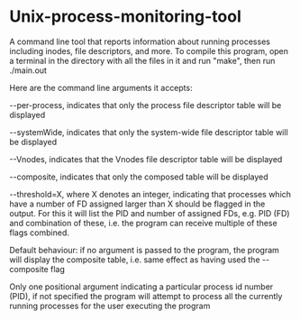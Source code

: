 # Unix-process-monitoring-tool

A command line tool that reports information about running processes including inodes, file descriptors, and more. To compile this program, open a terminal in the directory with all the files in it and run "make", then run ./main.out

Here are the command line arguments it accepts:

--per-process, indicates that only the process file descriptor table will be displayed

--systemWide, indicates that only the system-wide file descriptor table will be displayed

--Vnodes, indicates that the Vnodes file descriptor table will be displayed

--composite, indicates that only the composed table will be displayed

--threshold=X, where X denotes an integer, indicating that processes which have a number of FD assigned larger than X should be flagged in the output.
For this it will list the PID and number of assigned FDs, e.g. PID (FD) and combination of these, i.e. the program can receive multiple of these flags combined.

Default behaviour: if no argument is passed to the program, the program will display the composite table, i.e. same effect as having used the --composite flag

Only one positional argument indicating a particular process id number (PID), if not specified the program will attempt to process all the currently running processes for the user executing the program

